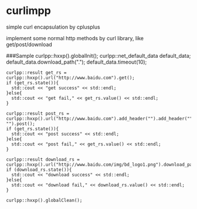 # curlimpp
simple curl encapsulation by cplusplus

implement some normal http methods by curl library, like get/post/download

###Sample
    curlpp::hxxp().globalInit();
    curlpp::net_default_data default_data;
    default_data.download_path(".");
    default_data.timeout(10);
    
    curlpp::result get_rs = curlpp::hxxp().url("http://www.baidu.com").get();
    if (get_rs.state()){
      std::cout << "get success" << std::endl;
    }else{
      std::cout << "get fail," << get_rs.value() << std::endl;
    }
    
    curlpp::result post_rs = curlpp::hxxp().url("http://www.baidu.com").add_header("").add_header("").add_post_params("", "").post();
    if (get_rs.state()){
      std::cout << "post success" << std::endl;
    }else{
      std::cout << "post fail," << get_rs.value() << std::endl;
    }
    
    curlpp::result download_rs = curlpp::hxxp().url("http://www.baidu.com/img/bd_logo1.png").download_path(".").outfile_name("").download();
    if (download_rs.state()){
      std::cout << "download success" << std::endl;
    }else{
      std::cout << "download fail," << download_rs.value() << std::endl;
    }
    
    curlpp::hxxp().globalClean();
